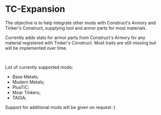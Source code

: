 # TC-Expansion
The objective is to help integrate other mods with Construct's Armory and Tinker's Construct, supplying tool and armor parts for most materials.

Currently adds stats for armor parts from Construct's Armory for any material registered with Tinker's Construct. Most traits are still missing but will be implemented over time.

 

List of currently supported mods:
- Base Metals;
- Modern Metals;
- PlusTiC;
- Moar Tinkers;
- TAIGA;

Support for additional mods will be given on request :)
